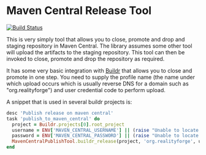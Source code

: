 # Maven Central Release Tool

[![Build Status](https://api.travis-ci.com/realityforge/mcrt.svg?branch=master)](http://travis-ci.org/realityforge/mcrt)

This is very simply tool that allows you to close, promote and drop and staging repository in Maven Central.
The library assumes some other tool will upload the artifacts to the staging repository. This tool can then
be invoked to close, promote and drop the repository as required.

It has some very basic integration with [Buildr](http://buildr.apache.org) that allows you to close and promote
in one step. You need to supply the profile name (the name under which upload occurs which is usually reverse DNS
for a domain such as "org.realityforge") and user credential code to perform upload.

A snippet that is used in several buildr projects is:

```ruby
desc 'Publish release on maven central'
task 'publish_to_maven_central' do
  project = Buildr.projects[0].root_project
  username = ENV['MAVEN_CENTRAL_USERNAME'] || (raise "Unable to locate environment variable with name 'MAVEN_CENTRAL_USERNAME'")
  password = ENV['MAVEN_CENTRAL_PASSWORD'] || (raise "Unable to locate environment variable with name 'MAVEN_CENTRAL_PASSWORD'")
  MavenCentralPublishTool.buildr_release(project, 'org.realityforge', username, password)
end
```
